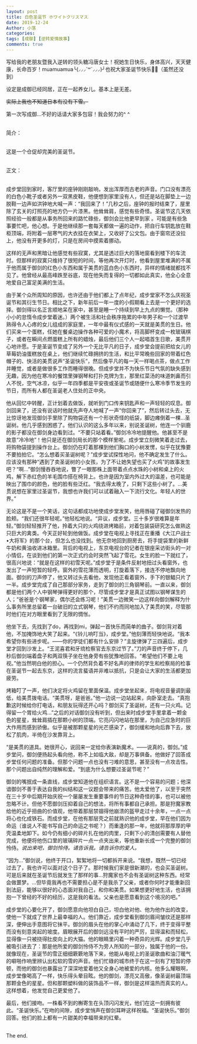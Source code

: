 ```yaml
---
layout: post
title: 白色圣诞节 ホワイトクリスマス
date: 2019-12-24
Author: 小落
categories:
tags: [成御] [逆转爱情故事]
comments: true
---
```


写给我的老朋友暨我入逆转的领头糖冯唐女士！祝她生日快乐，身体高兴，天天健康，长命百岁！muamuamua╰(⸝⸝⸝´꒳`⸝⸝⸝)╯也祝大家圣诞节快乐🎄🎄（虽然还没到）<br>

设定是成御已经同居，正在一起养女儿。基本上是无差。<br>

~~实际上我也不知道日本有没有下雪。~~<br>

第一次写成御…不好的话请大家多包容！我会努力的^ ^<br><br>



简介：<br><br>



这是一个仓促却完美的圣诞节。<br><br>


正文：<br><br>



成步堂回到家时，客厅里的座钟刚刚敲响，发出浑厚而古老的声音。门口没有漂亮的白色小靴子或者另外一双黑皮鞋，他便想到家里没有人，但还是站在脚垫上一边脱鞋一边声如洪钟地大喊一声：“我回来了！”几秒之后，座钟的报时结束了，屋里除了玄关的灯照亮的地方仍一片漆黑。他耸耸肩，感觉有些奇怪。圣诞节这几天依照经验一般都是从事务所回来的路忙碌些，御剑会比他更早到家 。可能是有些急事要忙吧，他心想。于是他继续那一套每天都做一遍的动作，把自行车钥匙放在鞋柜顶端，将附着一层寒气的大衣挂在衣架上，又收好了公文包。由于窗帘还没拉上，他没有开更多的灯，只是在房间中摸索着挪动。<br>



这样的无声和黑暗让他感觉有些寂寞，尤其是透过巨大的落地窗看到楼下的车流时。但那样的寂寞只维持了很短的时间，等他再次开灯时，他看到屋里堆满的不属于他而属于御剑的红色小东西和属于美贯的蓝白色小东西时，异样的情绪就都找不见了。他曾经从最高峰跌至谷底，现在他失而复得的一切都如此真实，他全心全意地爱自己富足美满的生活。<br>



由于某个众所周知的原因，也许还由于他们都上了点年纪，成步堂家不怎么庆祝圣诞节和其衍生节日。相比之下，新年前后一年一度的小假期看上去是一个更好的选择。御剑得以名正言顺地呆在家中，甚至是睡一个持续到早上九点的懒觉。（那种小小的怠惰令成步堂着迷。）两个被生活和社会秩序拖累的中年男子和一个过渡早熟得令人心疼的女儿组成的家庭里，一年中最有仪式感的一天就是美贯的生日。他们买来一个蛋糕，任她在餐桌边操作各种可爱的小魔术，将高脚杯变成一枚玻璃棋子，或者在瞬间点燃蛋糕上所有的蜡烛，最后他们三个人一起唱首生日歌，美贯开心地许愿。于是圣诞节变成了另外一个无比平凡的日子，成步堂会提前把给女儿的草莓奶油蛋糕放在桌上，他们继续忙碌拥挤的生活，和比平常晚些回家的带着红色帽子的、快活的美贯说声“圣诞快乐”，然后像平凡的每一天一样喝点茶，做点工作并睡觉，或者是做很多工作而睡得很晚。但成步堂并不为快乐节日气氛的缺失感到无趣，因为他在寒冷的餐馆里弹钢琴和打扑克牌为生，那里红菜汤的味道刺鼻而引人不悦，空气冰凉，似乎一年四季都是平安夜或圣诞节或随便什么寒冷季节发生的节日，而所有人都在圣诞老人住处的正中央。<br>



他从回忆中转醒，正计划着去做饭，就听到门口传来钥匙声和一声轻轻的叹息。御剑回来了，还没有说话时他就先声夺人地喊了一声“你回来了”，然后转过头去，无比惊讶地发现御剑手里除了购物袋还有一个形状奇怪的纸袋，脚边瘫倒着一棵…圣诞树。他几乎感到困惑了。他们认识的这么多年以来，别说圣诞树，他连一个驯鹿的影子都没在御剑身边看到过。“不要只站着看。”御剑冷冷地提醒他。他甚至不是故意“冷冷地”！他只是还在御剑局长的那个模样里呢。成步堂立刻微笑着走过去，将购物袋提到操作台上。御剑仍在盯着那棵到他们胸口的小树发愣，似乎在犹豫要不要拍拍它。“怎么想着买圣诞树呢？”成步堂试探性地问，他不确定发生了什么。应该没有那种“遇到了卖圣诞树的小女孩，为了不让她失望也买了火鸡”的故事发生吧？“啊…”御剑慢吞吞地说，瞥了一眼那株上面带着点点水珠的小树和桌上的火鸡，解下赤红色的羊毛围巾搭在椅背上。也许是因为室内外过大的温差，也可能是映出了围巾的颜色，他的脸有些泛红。“我去得太晚了，只剩下这些小树了。…美贯说想在家里过圣诞节，我想也许我们可以试着融入一下流行文化。年轻人的世界。”<br>



无论这是不是一个笑话，这句话都成功地使成步堂发笑，他用唇碰了碰御剑发热的脸颊。“我们还很年轻呢。”他轻松地说。“异议，成步堂。三十多岁很难算是年轻。”御剑轻轻推开了他，拎着大只的火鸡绕进烤箱前，对着包装袋研究怎么做熟这只巨大的禽类。今天正好轮到他做饭。成步堂在电视上寻找正在重播《大江户战士•大将军》的那个台，但怎么也没找到。他无奈地回到厨房去，将手提袋里的新鲜牛奶和黄油收进冰箱里。背后的电视上，东京电视台的记者在银座采访街头的一对小情侣，在谈到他们的第一次正式约会时突然飞起了雪花。女生的脸一下就红了，很高兴地说：“就是在这样的初雪天呢。”成步堂于是条件反射地扭过头看窗外，也发出了一声短暂的轻呼。窗外的雪花薄而透明，打旋着落下，接连不停地飘向地面。御剑的刀声停了，他又转过头去看他，发现他正看着窗外，手下的银鲳只片了一半。成步堂完成了自己那部分家务，走到了御剑的三角钢琴前。一直以来，御剑都是他们两个人中钢琴弹得更好的那个，尽管成步堂才是真正试图以钢琴谋生的人；“爸爸是个钢琴家，偶尔还会练习呢！”美贯一边微笑一边这样向御剑解释为什么事务所里总留着一台破旧的立式钢琴，他们不约而同地加入了美贯的笑，尽管那时他们在对方眼里看到了无限的惆怅。<br>



他坐下去，先找到了do，再找到mi，弹起一首快乐而简单的曲子。御剑背对着他，不加掩饰地大笑了起来。“《铃儿响叮当》，成步堂。”他刻薄而轻快地说。“我本希望你有些进步呢。——你的学徒们都有什么安排？”主旋律弹了三四遍后，成步堂才回到沙发上。“王泥喜君和牙琉检察官去东京过节了。”刀的声音终于停下，几秒后御剑端着盘子和两双筷子坐在他身旁有些犹豫地回答。“希望他们不要上电视。”他当然明白他的担心。一个仍然背负着不好名声的律师的学生和检察局的检事在圣诞节一起去东京，这样的流言蜚语并非难以抵抗，只是会让大家的生活都更加疲劳。<br>



烤箱叮了一声，他们决定将火鸡留在里面保温。成步堂坐起来，将电视音量调到最低，给美贯拨电话。“美贯呀，是爸爸。”他一边说一边站起来，向卧室走去。“真抱歉这时候给你打电话，和朋友玩得还开心吗？御剑买了圣诞树，还有一只火鸡。记得留一个胃给火鸡…”之后的对话御剑没有听到，但出来时成步堂手里拿着一颗金色的星星，耸耸肩插在那颗小树的顶端。它亮闪闪地站在那里，为自己应急时的巨大作用而感到骄傲。似乎是被那颗星星的光芒感染了，御剑缓和地向后靠下去，放松了肌肉，半倚在沙发靠背上。<br>



“是美贯的道具。她很开心，说回来一定给你表演新魔术。——说真的，御剑。”成步堂问，御剑便扬起头看向他，称不上如临大敌，却是万事俱备。他做好了回答成步堂任何问题的准备。但那个问题一点也没有刁难的意思，甚至没有一点攻击性。那个问题出自纯然的理解和爱。“到底为什么想要过圣诞节呢？”<br>



御剑的嘴抿成一条直线，成步堂知道他在组织语言。这不是一个容易的问题；他深谙御剑不善于表达自我的纠结和这一议题会带来的痛苦。他太爱他了，以至于突然在三十岁中后期开始庆祝一个屡屡发生重要事件的节日这种奇怪的事，也可以被他忽略不计。但他不愿御剑压抑着自己的想法，将所有事都自己承担。那是狩魔家教给他的近乎扭曲的价值观，他带着那层禁锢得他崩溃的盔甲走过十余年，一点一点将心也化成铁石。而成步堂，在他有那层壳之前就熟识他的成步堂，早在他们因为命运（谁说人不能书写自己的命运之书呢？）而重逢的那一年，他就将那厚厚的甲壳温柔地卸下。如今仍有细小的碎片扎在他的肉里，只剩下小的清创需要有人替他完成，他便将他伤口里的玻璃碎片一点一点夹出来，等他重新长成一个完整的御剑怜侍。*说出来吧，御剑怜侍。请告诉我。请告诉你的爱人。*<br>



“因为…”御剑说，他终于开口，絮絮地将一切都拆开来说。“我想，既然一切已经过去了，我也许可以面对这个日子了。那时候我们家是很新潮的，也会买圣诞树。可是后来就在圣诞节后就发生了那样的事…狩魔家也不会有圣诞树这种东西。经常会做噩梦。…但毕竟我再也不需要担心是不是我杀了父亲，或者你何时才能重新回到法庭，能够以很好的心态面对我自己，和你和美贯。如果想更好地生活，也该拥抱一下曾经的不好的经历，这是我的看法。父亲也是愿意看到这个境况的吧。”<br>



成步堂的心要化开了，御剑愿意向他坦白自己，坦白他对他、他为他作出的改变，使他一下就成了世界上最幸福的人。他们靠近，成步堂看到御剑眉间皱纹还是那样深，便伸出手意图将它抹平。御剑的眉头在他的掌心中涌动了几下，终于变得平整而没有刻意突起的坡度。眉眼展开后的御剑远没有平时的严厉，显得温和而轻松，显得像一只被挠得肚皮向上的大猫。他的眼睛里闪着一种奇异的光辉。成步堂几乎被吸引进去了：那是他所爱的御剑怜侍不为旁人所知的一部分，独属于他的一份。就像现在，圣诞节的雪正细细簌簌地落下来，他能从电视上的圣诞歌曲和油汀暖气的噼啪作响里辨认出松软的雪的声音。他们忙碌的城市终于在这一刻有了短暂的停顿，而他的御剑也暴露出了深深地爱着他又全身心地被爱的内核。他多么耀眼啊，成步堂像喝高了一样，快乐得头晕目眩。他的御剑，漂亮又高傲，像圣诞树最顶端那颗金色的星星。但和那颗塑料做的装饰品不一样，御剑是这样温热而真实的人。这样想着，他发觉自己更爱他了。<br>



最后，他们接吻。一株看不到的槲寄生在头顶闪闪发光，他们在这一刻拥有彼此。“圣诞快乐。”在吻的间隙，成步堂悄声在御剑耳畔这样祝福。“圣诞快乐。”御剑回答。他们的脸上都有一片甜美的幸福带来的红晕。<br><br>



The end.
